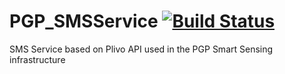 PGP_SMSService [![Build Status](https://travis-ci.org/PGPSmartSensing/SMS_Service.svg?branch=master)](https://travis-ci.org/PGPSmartSensing/SMS_Service)
=========

SMS Service based on Plivo API used in the PGP Smart Sensing infrastructure
